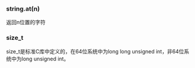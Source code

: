 ### string.at(n)
返回n位置的字符

### size_t
size_t是标准C库中定义的，在64位系统中为long long unsigned int，非64位系统中为long unsigned int。